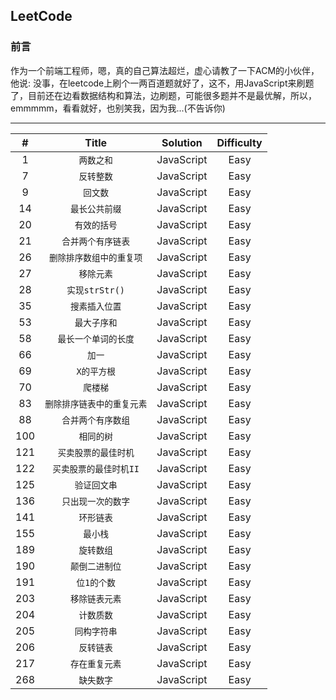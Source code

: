 ## LeetCode

### 前言
作为一个前端工程师，嗯，真的自己算法超烂，虚心请教了一下ACM的小伙伴，他说: 没事，在leetcode上刷个一两百道题就好了，这不，用JavaScript来刷题了，目前还在边看数据结构和算法，边刷题，可能很多题并不是最优解，所以，emmmmm，看看就好，也别笑我，因为我...(不告诉你)

-------


| # | Title | Solution | Difficulty |
| :------: | :------: | :------: | :------: | 
| 1 | `两数之和` |  JavaScript | Easy |
| 7 | `反转整数` |  JavaScript | Easy |
| 9 | `回文数` |  JavaScript | Easy |
| 14 | `最长公共前缀` |  JavaScript | Easy |
| 20 | `有效的括号` |  JavaScript | Easy |
| 21 | `合并两个有序链表` |  JavaScript | Easy |
| 26 | `删除排序数组中的重复项` |  JavaScript | Easy |
| 27 | `移除元素` |  JavaScript | Easy |
| 28 | `实现strStr()` |  JavaScript | Easy |
| 35 | `搜素插入位置` |  JavaScript | Easy |
| 53 | `最大子序和` |  JavaScript | Easy |
| 58 | `最长一个单词的长度` |  JavaScript | Easy |
| 66 | `加一` |  JavaScript | Easy |
| 69 | `X的平方根` |  JavaScript | Easy |
| 70 | `爬楼梯` |  JavaScript | Easy |
| 83 | `删除排序链表中的重复元素` |  JavaScript | Easy |
| 88 | `合并两个有序数组` |  JavaScript | Easy |
| 100 | `相同的树` |  JavaScript | Easy |
| 121 | `买卖股票的最佳时机` |  JavaScript | Easy |
| 122 | `买卖股票的最佳时机II` |  JavaScript | Easy |	
| 125 | `验证回文串` |  JavaScript | Easy |
| 136 | `只出现一次的数字` |  JavaScript | Easy |
| 141 | `环形链表` |  JavaScript | Easy |
| 155 | `最小栈` |  JavaScript | Easy |
| 189 | `旋转数组` |  JavaScript | Easy |
| 190 | `颠倒二进制位` |  JavaScript | Easy |	
| 191 | `位1的个数` |  JavaScript | Easy |
| 203 | `移除链表元素` |  JavaScript | Easy |
| 204 | `计数质数` |  JavaScript | Easy |
| 205 | `同构字符串` |  JavaScript | Easy |
| 206 | `反转链表` |  JavaScript | Easy |
| 217 | `存在重复元素` |  JavaScript | Easy |
| 268 | `缺失数字` |  JavaScript | Easy |
